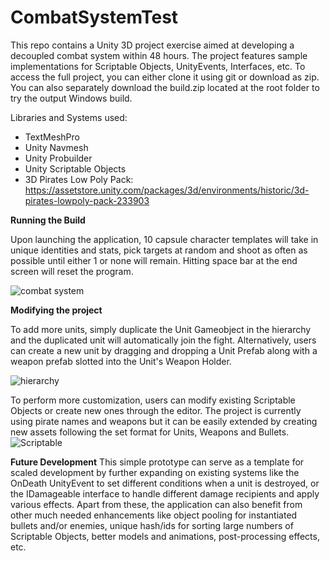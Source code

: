 # CombatSystemTest
 
This repo contains a Unity 3D project exercise aimed at developing a decoupled combat system within 48 hours. The project features sample implementations for Scriptable Objects, UnityEvents, Interfaces, etc. To access the full project, you can either clone it using git or download as zip. You can also separately download the build.zip  located at the root folder to try the output Windows build.

Libraries and Systems used:
- TextMeshPro
- Unity Navmesh
- Unity Probuilder
- Unity Scriptable Objects
- 3D Pirates Low Poly Pack:  https://assetstore.unity.com/packages/3d/environments/historic/3d-pirates-lowpoly-pack-233903



**Running the Build**

Upon launching the application, 10 capsule character templates will take in unique identities and stats, pick targets at random and shoot as often as possible until either 1 or none will remain. Hitting space bar at the end screen will reset the program.

![combat system](https://github.com/lmistades/CombatSystemTest/assets/50820284/75842202-8bc7-445d-8d01-c3b07a1c0276)


**Modifying the project**

To add more units, simply duplicate the Unit Gameobject in the hierarchy and the duplicated unit will automatically join the fight. Alternatively, users can create a new unit by dragging and dropping a Unit Prefab along with a weapon prefab slotted into the Unit's Weapon Holder.



![hierarchy](https://github.com/lmistades/CombatSystemTest/assets/50820284/2f90200d-800d-45fe-bcd4-faab7c823c41)



To perform more customization, users can modify existing Scriptable Objects or create new ones through the editor. The project is currently using pirate names and weapons but it can be easily extended by creating new assets following the set format for Units, Weapons and Bullets.
![Scriptable](https://github.com/lmistades/CombatSystemTest/assets/50820284/6aeab4fb-9a78-4be7-a401-6c5cab7d7b8b)



**Future Development**
This simple prototype can serve as a template for scaled development by further expanding on existing systems like the OnDeath UnityEvent to set different conditions when a unit is destroyed, or the IDamageable interface to handle different damage recipients and apply various effects. Apart from these, the application can also benefit from other much needed enhancements like object pooling for instantiated bullets and/or enemies, unique hash/ids for sorting large numbers of Scriptable Objects, better models and animations, post-processing effects, etc.


